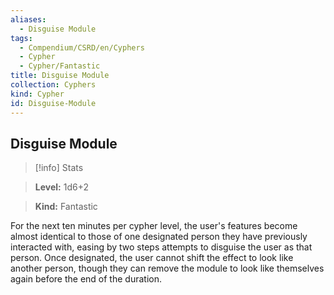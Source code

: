 ```yaml
---
aliases:
  - Disguise Module
tags:
  - Compendium/CSRD/en/Cyphers
  - Cypher
  - Cypher/Fantastic
title: Disguise Module
collection: Cyphers
kind: Cypher
id: Disguise-Module
---
```

## Disguise Module    
>[!info] Stats    
> **Level:** 1d6+2    
> **Kind:** Fantastic  
    
For the next ten minutes per cypher level, the user's features become almost identical to those of one designated person they have previously interacted with, easing by two steps attempts to disguise the user as that person. Once designated, the user cannot shift the effect to look like another person, though they can remove the module to look like themselves again before the end of the duration.
